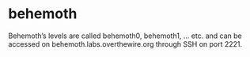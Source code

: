 # behemoth
Behemoth’s levels are called behemoth0, behemoth1, … etc. and can be accessed on behemoth.labs.overthewire.org through SSH on port 2221.
